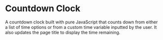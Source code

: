 # Countdown Clock

A countdown clock built with pure JavaScript that counts down from either a list of time options or from a custom time variable inputted by the user. It also updates the page title to display the time remaining. 